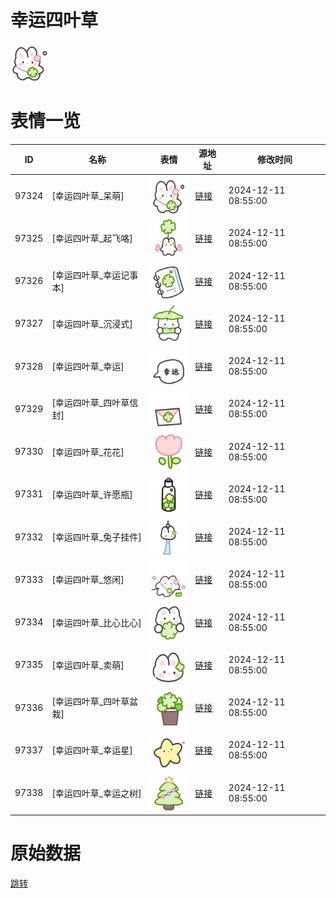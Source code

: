 # 幸运四叶草

<img src="./cover.png" height="60" alt="cover" />

# 表情一览

|ID|名称|表情|源地址|修改时间|
|----|----|----|----|----|
|97324|[幸运四叶草_呆萌]|<img src="./pic/097324_%5B幸运四叶草_呆萌%5D.png" height="60" alt="呆萌"/>|[链接](https://i0.hdslb.com/bfs/garb/8ede50c7ad99d0373d2da03e32be914c38b1cf63.png)|2024-12-11 08:55:00|
|97325|[幸运四叶草_起飞咯]|<img src="./pic/097325_%5B幸运四叶草_起飞咯%5D.png" height="60" alt="起飞咯"/>|[链接](https://i0.hdslb.com/bfs/garb/c15f968918a1e862be2039ebf3646beef407c1a9.png)|2024-12-11 08:55:00|
|97326|[幸运四叶草_幸运记事本]|<img src="./pic/097326_%5B幸运四叶草_幸运记事本%5D.png" height="60" alt="幸运记事本"/>|[链接](https://i0.hdslb.com/bfs/garb/db5563011c83dab0319857e9a97e2172aca67af7.png)|2024-12-11 08:55:00|
|97327|[幸运四叶草_沉浸式]|<img src="./pic/097327_%5B幸运四叶草_沉浸式%5D.png" height="60" alt="沉浸式"/>|[链接](https://i0.hdslb.com/bfs/garb/e75faa0f82d534171bf86af5037dbc6c37893444.png)|2024-12-11 08:55:00|
|97328|[幸运四叶草_幸运]|<img src="./pic/097328_%5B幸运四叶草_幸运%5D.png" height="60" alt="幸运"/>|[链接](https://i0.hdslb.com/bfs/garb/ac7b30cb0af7e97f1d459f316a14ee9224419c5c.png)|2024-12-11 08:55:00|
|97329|[幸运四叶草_四叶草信封]|<img src="./pic/097329_%5B幸运四叶草_四叶草信封%5D.png" height="60" alt="四叶草信封"/>|[链接](https://i0.hdslb.com/bfs/garb/079481942d55f7289a10fd8d60b7c835ca9fbca3.png)|2024-12-11 08:55:00|
|97330|[幸运四叶草_花花]|<img src="./pic/097330_%5B幸运四叶草_花花%5D.png" height="60" alt="花花"/>|[链接](https://i0.hdslb.com/bfs/garb/96af62cb4d68d07a89119f47572c9f4ee45acc02.png)|2024-12-11 08:55:00|
|97331|[幸运四叶草_许愿瓶]|<img src="./pic/097331_%5B幸运四叶草_许愿瓶%5D.png" height="60" alt="许愿瓶"/>|[链接](https://i0.hdslb.com/bfs/garb/0a229be2c9f3ffa6db4f14ee6e05e23019e22ced.png)|2024-12-11 08:55:00|
|97332|[幸运四叶草_兔子挂件]|<img src="./pic/097332_%5B幸运四叶草_兔子挂件%5D.png" height="60" alt="兔子挂件"/>|[链接](https://i0.hdslb.com/bfs/garb/48f57e109561088695f671d10e88384034dfcadb.png)|2024-12-11 08:55:00|
|97333|[幸运四叶草_悠闲]|<img src="./pic/097333_%5B幸运四叶草_悠闲%5D.png" height="60" alt="悠闲"/>|[链接](https://i0.hdslb.com/bfs/garb/af4bbdfb5523787f847450921fdf02ed513f74fd.png)|2024-12-11 08:55:00|
|97334|[幸运四叶草_比心比心]|<img src="./pic/097334_%5B幸运四叶草_比心比心%5D.png" height="60" alt="比心比心"/>|[链接](https://i0.hdslb.com/bfs/garb/bd0993bb816c284cfccb526a335fdd2fa5e0eab1.png)|2024-12-11 08:55:00|
|97335|[幸运四叶草_卖萌]|<img src="./pic/097335_%5B幸运四叶草_卖萌%5D.png" height="60" alt="卖萌"/>|[链接](https://i0.hdslb.com/bfs/garb/1753d61964ff455c34eb7cb0aba3b541b3ebf6db.png)|2024-12-11 08:55:00|
|97336|[幸运四叶草_四叶草盆栽]|<img src="./pic/097336_%5B幸运四叶草_四叶草盆栽%5D.png" height="60" alt="四叶草盆栽"/>|[链接](https://i0.hdslb.com/bfs/garb/5038ee4bfb57e8b8cb3af80379ad581821e6821a.png)|2024-12-11 08:55:00|
|97337|[幸运四叶草_幸运星]|<img src="./pic/097337_%5B幸运四叶草_幸运星%5D.png" height="60" alt="幸运星"/>|[链接](https://i0.hdslb.com/bfs/garb/43259275636aaa7f4d49f393822f7b5d22e032dc.png)|2024-12-11 08:55:00|
|97338|[幸运四叶草_幸运之树]|<img src="./pic/097338_%5B幸运四叶草_幸运之树%5D.png" height="60" alt="幸运之树"/>|[链接](https://i0.hdslb.com/bfs/garb/5657a4855593219eea63ff8739395d8251252a98.png)|2024-12-11 08:55:00|

# 原始数据

[跳转](./raw.json)

